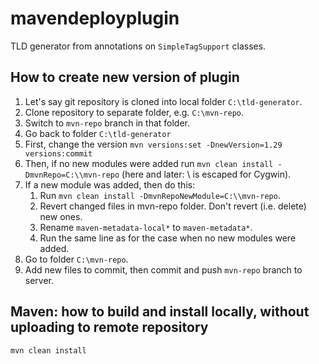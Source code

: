 # mavendeployplugin

TLD generator from annotations on `SimpleTagSupport` classes.

## How to create new version of plugin

1. Let's say git repository is cloned into local folder `C:\tld-generator`.
1. Clone repository to separate folder, e.g. `C:\mvn-repo`.
1. Switch to `mvn-repo` branch in that folder.
1. Go back to folder `C:\tld-generator`
1. First, change the version `mvn versions:set -DnewVersion=1.29 versions:commit`
1. Then, if no new modules were added run `mvn clean install -DmvnRepo=C:\\mvn-repo` (here and later: \\ is escaped for Cygwin).
1. If a new module was added, then do this:
   1. Run  `mvn clean install -DmvnRepoNewModule=C:\\mvn-repo`. 
   1. Revert changed files in mvn-repo folder. Don't revert (i.e. delete) new ones.
   1. Rename `maven-metadata-local*` to `maven-metadata*`. 
   1. Run the same line as for the case when no new modules were added.
1. Go to folder `C:\mvn-repo`.
1. Add new files to commit, then commit and push `mvn-repo` branch to server. 

## Maven: how to build and install locally, without uploading to remote repository

    mvn clean install

